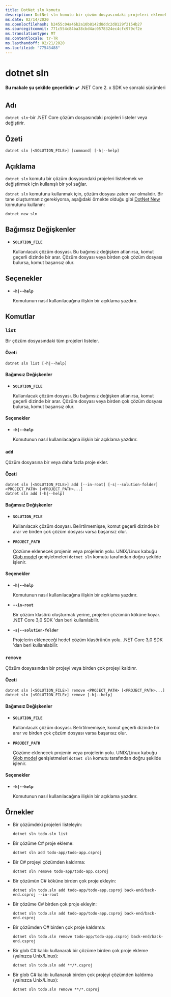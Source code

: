 ```yaml
---
title: DotNet sln komutu
description: DotNet-sln komutu bir çözüm dosyasındaki projeleri eklemek, kaldırmak ve listelemek için kullanışlı bir seçenek sağlar.
ms.date: 02/14/2020
ms.openlocfilehash: b2455c04a46b2a10b8142d8ddc2d8129f2154b27
ms.sourcegitcommit: 771c554c84ba38cbd4ac0578324ec4cfc979cf2e
ms.translationtype: MT
ms.contentlocale: tr-TR
ms.lasthandoff: 02/21/2020
ms.locfileid: "77543488"
---
```

# <a name="dotnet-sln"></a>dotnet sln

**Bu makale şu şekilde geçerlidir:** ✔️ .NET Core 2. x SDK ve sonraki sürümleri

## <a name="name"></a>Adı

`dotnet sln`-bir .NET Core çözüm dosyasındaki projeleri listeler veya değiştirir.

## <a name="synopsis"></a>Özeti

```dotnetcli
dotnet sln [<SOLUTION_FILE>] [command] [-h|--help]
```

## <a name="description"></a>Açıklama

`dotnet sln` komutu bir çözüm dosyasındaki projeleri listelemek ve değiştirmek için kullanışlı bir yol sağlar.

`dotnet sln` komutunu kullanmak için, çözüm dosyası zaten var olmalıdır. Bir tane oluşturmanız gerekiyorsa, aşağıdaki örnekte olduğu gibi [DotNet New](dotnet-new.md) komutunu kullanın:

```dotnetcli
dotnet new sln
```

## <a name="arguments"></a>Bağımsız Değişkenler

- **`SOLUTION_FILE`**

  Kullanılacak çözüm dosyası. Bu bağımsız değişken atlanırsa, komut geçerli dizinde bir arar. Çözüm dosyası veya birden çok çözüm dosyası bulursa, komut başarısız olur.

## <a name="options"></a>Seçenekler

- **`-h|--help`**

  Komutunun nasıl kullanılacağına ilişkin bir açıklama yazdırır.

## <a name="commands"></a>Komutlar

### `list`

Bir çözüm dosyasındaki tüm projeleri listeler.

#### <a name="synopsis"></a>Özeti

```dotnetcli
dotnet sln list [-h|--help]
```

#### <a name="arguments"></a>Bağımsız Değişkenler

- **`SOLUTION_FILE`**

  Kullanılacak çözüm dosyası. Bu bağımsız değişken atlanırsa, komut geçerli dizinde bir arar. Çözüm dosyası veya birden çok çözüm dosyası bulursa, komut başarısız olur.

#### <a name="options"></a>Seçenekler

- **`-h|--help`**

  Komutunun nasıl kullanılacağına ilişkin bir açıklama yazdırır.
  
### `add`

Çözüm dosyasına bir veya daha fazla proje ekler.

#### <a name="synopsis"></a>Özeti

```dotnetcli
dotnet sln [<SOLUTION_FILE>] add [--in-root] [-s|--solution-folder] <PROJECT_PATH> [<PROJECT_PATH>...]
dotnet sln add [-h|--help]
```

#### <a name="arguments"></a>Bağımsız Değişkenler

- **`SOLUTION_FILE`**

  Kullanılacak çözüm dosyası. Belirtilmemişse, komut geçerli dizinde bir arar ve birden çok çözüm dosyası varsa başarısız olur.

- **`PROJECT_PATH`**

  Çözüme eklenecek projenin veya projelerin yolu. UNIX/Linux kabuğu [Glob model](https://en.wikipedia.org/wiki/Glob_(programming)) genişletmeleri `dotnet sln` komutu tarafından doğru şekilde işlenir.

#### <a name="options"></a>Seçenekler

- **`-h|--help`**

  Komutunun nasıl kullanılacağına ilişkin bir açıklama yazdırır.

- **`--in-root`**

  Bir çözüm klasörü oluşturmak yerine, projeleri çözümün köküne koyar. .NET Core 3,0 SDK 'dan beri kullanılabilir.

- **`-s|--solution-folder`**

  Projelerin ekleneceği hedef çözüm klasörünün yolu. .NET Core 3,0 SDK 'dan beri kullanılabilir.

### `remove`

Çözüm dosyasından bir projeyi veya birden çok projeyi kaldırır.

#### <a name="synopsis"></a>Özeti

```dotnetcli
dotnet sln [<SOLUTION_FILE>] remove <PROJECT_PATH> [<PROJECT_PATH>...]
dotnet sln [<SOLUTION_FILE>] remove [-h|--help]
```

#### <a name="arguments"></a>Bağımsız Değişkenler

- **`SOLUTION_FILE`**

  Kullanılacak çözüm dosyası. Belirtilmemişse, komut geçerli dizinde bir arar ve birden çok çözüm dosyası varsa başarısız olur.

- **`PROJECT_PATH`**

  Çözüme eklenecek projenin veya projelerin yolu. UNIX/Linux kabuğu [Glob model](https://en.wikipedia.org/wiki/Glob_(programming)) genişletmeleri `dotnet sln` komutu tarafından doğru şekilde işlenir.

#### <a name="options"></a>Seçenekler

- **`-h|--help`**

  Komutunun nasıl kullanılacağına ilişkin bir açıklama yazdırır.

## <a name="examples"></a>Örnekler

- Bir çözümdeki projeleri listeleyin:

  ```dotnetcli
  dotnet sln todo.sln list
  ```

- Bir çözüme C# proje ekleme:

  ```dotnetcli
  dotnet sln add todo-app/todo-app.csproj
  ```

- Bir C# projeyi çözümden kaldırma:

  ```dotnetcli
  dotnet sln remove todo-app/todo-app.csproj
  ```

- Bir çözümün C# köküne birden çok proje ekleyin:

  ```dotnetcli
  dotnet sln todo.sln add todo-app/todo-app.csproj back-end/back-end.csproj --in-root
  ```

- Bir çözüme C# birden çok proje ekleyin:

  ```dotnetcli
  dotnet sln todo.sln add todo-app/todo-app.csproj back-end/back-end.csproj
  ```

- Bir çözümden C# birden çok proje kaldırma:

  ```dotnetcli
  dotnet sln todo.sln remove todo-app/todo-app.csproj back-end/back-end.csproj
  ```

- Bir glob C# kalıbı kullanarak bir çözüme birden çok proje ekleme (yalnızca Unix/Linux):

  ```dotnetcli
  dotnet sln todo.sln add **/*.csproj
  ```

- Bir glob C# kalıbı kullanarak birden çok projeyi çözümden kaldırma (yalnızca Unix/Linux):

  ```dotnetcli
  dotnet sln todo.sln remove **/*.csproj
  ```
